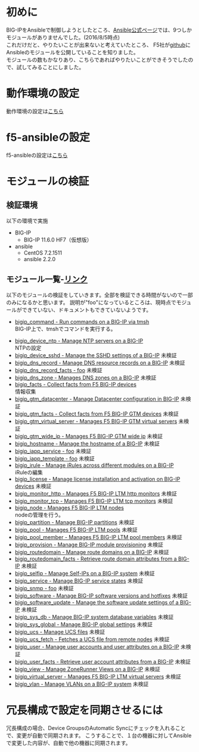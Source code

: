 # 初めに
BIG-IPをAnsibleで制御しようとしたところ、[Ansible公式ページ](http://docs.ansible.com/ansible/list_of_network_modules.html#f5)では、9つしかモジュールがありませんでした。(2016/8/5時点)  
これだけだと、やりたいことが出来ないと考えていたところ、
F5社が[github](https://github.com/F5Networks/f5-ansible)にAnsibleのモジュールを公開していることを知りました。  
モジュールの数もかなりあり、こちらであればやりたいことができそうでしたので、試してみることにしました。  

# 動作環境の設定
動作環境の設定は[こちら](./Setting_Up_the_Environment.md)

# f5-ansibleの設定
f5-ansibleの設定は[こちら](./Setting_Up_f5_ansible.md)

# モジュールの検証
## 検証環境
以下の環境で実施

- BIG-IP
  - BIG-IP 11.6.0 HF7（仮想版）
- ansible
  - CentOS 7.2.1511
  - ansible 2.2.0

## モジュール一覧-[リンク](https://f5-ansible.readthedocs.io/en/latest/modules/list_of_all_modules.html)  
以下のモジュールの検証をしていきます。全部を検証できる時間がないので一部のみになるかと思います。
説明が"foo"になっているところは、現時点でモジュールができていない、ドキュメントもできていないようです。
- [bigip_command - Run commands on a BIG-IP via tmsh](./bigip_command.md)  
BIG-IP上で、tmshでコマンドを実行する。
<!--
- [bigip_device_dns - Manage BIG-IP device DNS settings](./bigip_device_dns.md)
未検証
-->
- [bigip_device_ntp - Manage NTP servers on a BIG-IP](./bigip_device_ntp.md)  
NTPの設定
- [bigip_device_sshd - Manage the SSHD settings of a BIG-IP](./bigip_device_sshd.md)
未検証
- [bigip_dns_record - Manage DNS resource records on a BIG-IP](./bigip_dns_record.md)
未検証
- [bigip_dns_record_facts - foo](./bigip_dns_record_facts.md)
未検証
- [bigip_dns_zone - Manages DNS zones on a BIG-IP](./bigip_dns_zone.md)
未検証
- [bigip_facts - Collect facts from F5 BIG-IP devices](./bigip_facts.md)  
情報収集
- [bigip_gtm_datacenter - Manage Datacenter configuration in BIG-IP](./bigip_gtm_datacenter.md)
未検証
- [bigip_gtm_facts - Collect facts from F5 BIG-IP GTM devices](./bigip_gtm_facts.md)
未検証
- [bigip_gtm_virtual_server - Manages F5 BIG-IP GTM virtual servers](./bigip_gtm_virtual_server.md)
未検証
- [bigip_gtm_wide_ip - Manages F5 BIG-IP GTM wide ip](./bigip_gtm_wide_ip.md)
未検証
- [bigip_hostname - Manage the hostname of a BIG-IP](./bigip_hostname.md)
未検証
- [bigip_iapp_service - foo](./bigip_iapp_service.md)
未検証
- [bigip_iapp_template - foo](./bigip_iapp_template.md)
未検証
- [bigip_irule - Manage iRules across different modules on a BIG-IP](./bigip_irule.md)  
iRuleの編集
- [bigip_license - Manage license installation and activation on BIG-IP devices](./bigip_license.md)
未検証
- [bigip_monitor_http - Manages F5 BIG-IP LTM http monitors](./bigip_monitor_http.md)
未検証
- [bigip_monitor_tcp - Manages F5 BIG-IP LTM tcp monitors](./bigip_monitor_tcp.md)
未検証
- [bigip_node - Manages F5 BIG-IP LTM nodes](./bigip_node.md)  
nodeの管理を行う。
- [bigip_partition - Manage BIG-IP partitions](./bigip_partition.md)
未検証
- [bigip_pool - Manages F5 BIG-IP LTM pools](./bigip_pool.md)
未検証
- [bigip_pool_member - Manages F5 BIG-IP LTM pool members](./bigip_pool_member.md)
未検証
- [bigip_provision - Manage BIG-IP module provisioning](./bigip_provision.md)
未検証
- [bigip_routedomain - Manage route domains on a BIG-IP](./bigip_routedomain.md)
未検証
- [bigip_routedomain_facts - Retrieve route domain attributes from a BIG-IP](./bigip_routedomain_facts.md)
未検証
- [bigip_selfip - Manage Self-IPs on a BIG-IP system](./bigip_selfip.md)
未検証
- [bigip_service - Manage BIG-IP service states](./bigip_service.md)
未検証
- [bigip_snmp - foo](./bigip_snmp.md)
未検証
- [bigip_software - Manage BIG-IP software versions and hotfixes](./bigip_software.md)
未検証
- [bigip_software_update - Manage the software update settings of a BIG-IP](./bigip_software_update.md)
未検証
- [bigip_sys_db - Manage BIG-IP system database variables](./bigip_sys_db.md)
未検証
- [bigip_sys_global - Manage BIG-IP global settings](./bigip_sys_global.md)
未検証
- [bigip_ucs - Manage UCS files](./bigip_ucs.md)
未検証
- [bigip_ucs_fetch - Fetches a UCS file from remote nodes](./bigip_ucs_fetch.md)
未検証
- [bigip_user - Manage user accounts and user attributes on a BIG-IP](./bigip_user.md)
未検証
- [bigip_user_facts - Retrieve user account attributes from a BIG-IP](./bigip_user_facts.md)
未検証
- [bigip_view - Manage ZoneRunner Views on a BIG-IP](./bigip_view.md)
未検証
- [bigip_virtual_server - Manages F5 BIG-IP LTM virtual servers](./bigip_virtual_server.md)
未検証
- [bigip_vlan - Manage VLANs on a BIG-IP system](./bigip_vlan.md)
未検証

# 冗長構成で設定を同期させるには
冗長構成の場合、Device GroupsのAutomatic Syncにチェックを入れることで、変更が自動で同期されます。
こうすることで、１台の機器に対してAnsibleで変更した内容が、自動で他の機器に同期されます。
